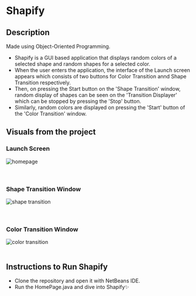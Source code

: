 # Shapify

## Description

Made using Object-Oriented Programming.<br>
* Shapify is a GUI based application that displays random colors of a selected shape and random shapes for a selected color.
* When the user enters the application, the interface of the Launch screen appears which consists of two buttons for Color Transition annd Shape Transition respectively.
* Then, on pressing the Start button on the 'Shape Transition' window, random display of shapes can be seen on the 'Transition Displayer' which can be stopped by pressing the 'Stop' button.
* Similarly, random colors are displayed on pressing the 'Start' button of the 'Color Transition' window.

## Visuals from the project<br>

### Launch Screen
![homepage](https://user-images.githubusercontent.com/97403341/212913085-6c51cfac-722d-4701-8e06-50ebaa5376fe.jpg)
<br><br><br>

### Shape Transition Window
![shape transition](https://user-images.githubusercontent.com/97403341/212913158-8f20e85f-1c94-4a42-86ed-0679114478fd.jpg)
<br><br><br>

### Color Transition Window
![color transition](https://user-images.githubusercontent.com/97403341/212913188-ed918c5b-ffc5-4931-a411-d048f124ec2f.jpg)
<br><br>

## Instructions to Run Shapify
- Clone the repository and open it with NetBeans IDE.
- Run the HomePage.java and dive into Shapify✨
